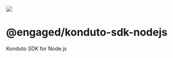 ![](https://img.shields.io/npm/v/@engaged/konduto-sdk-nodejs.svg?colorB=90cdf0&style=flat)

# @engaged/konduto-sdk-nodejs
Konduto SDK for Node.js